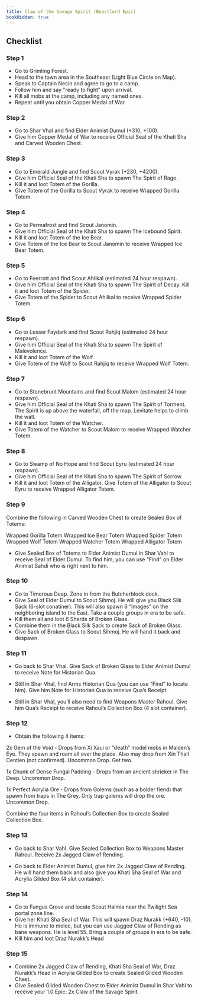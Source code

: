 ```yaml
---
title: Claw of the Savage Spirit (Beastlord Epic)
bookHidden: true
---
```

## Checklist

### Step 1
  - Go to Grimling Forest.
  - Head to the town area in the Southeast (Light Blue Circle on Map).
  - Speak to Captain Necin and agree to go to a camp.
  - Follow him and say "ready to fight" upon arrival.
  - Kill all mobs at the camp, including any named ones.
  - Repeat until you obtain Copper Medal of War.
### Step 2
  - Go to Shar Vhal and find Elder Animist Dumul (+310, +100).
  - Give him Copper Medal of War to receive Official Seal of the Khati Sha and Carved Wooden Chest.
### Step 3
  - Go to Emerald Jungle and find Scout Vyrak (+230, +4200).
  - Give him Official Seal of the Khati Sha to spawn The Spirit of Rage.
  - Kill it and loot Totem of the Gorilla.
  - Give Totem of the Gorilla to Scout Vyrak to receive Wrapped Gorilla Totem.
### Step 4
  - Go to Permafrost and find Scout Janomin.
  - Give him Official Seal of the Khati Sha to spawn The Icebound Spirit.
  - Kill it and loot Totem of the Ice Bear.
  - Give Totem of the Ice Bear to Scout Janomin to receive Wrapped Ice Bear Totem.


### Step 5

- Go to Feerrott and find Scout Ahlikal (estimated 24 hour respawn).
- Give him Official Seal of the Khati Sha to spawn The Spirit of Decay. Kill it and loot Totem of the Spider.
- Give Totem of the Spider to Scout Ahlikal to receive Wrapped Spider Totem.

### Step 6

- Go to Lesser Faydark and find Scout Rahjiq (estimated 24 hour respawn).
- Give him Official Seal of the Khati Sha to spawn The Spirit of Malevolence.
- Kill it and loot Totem of the Wolf.
- Give Totem of the Wolf to Scout Rahjiq to receive Wrapped Wolf Totem.

 

### Step 7

- Go to Stonebrunt Mountains and find Scout Malom (estimated 24 hour respawn).
- Give him Official Seal of the Khati Sha to spawn The Spirit of Torment. The Spirit is up above the waterfall, off the map. Levitate helps to climb the wall.
- Kill it and loot Totem of the Watcher.
- Give Totem of the Watcher to Scout Malom to receive Wrapped Watcher Totem.

 

### Step 8

- Go to Swamp of No Hope and find Scout Eyru (estimated 24 hour respawn).
- Give him Official Seal of the Khati Sha to spawn The Spirit of Sorrow.
- Kill it and loot Totem of the Alligator. Give Totem of the Alligator to Scout Eyru to receive Wrapped Alligator Totem.

### Step 9

Combine the following in  Carved Wooden Chest to create Sealed Box of Totems:

Wrapped Gorilla Totem
Wrapped Ice Bear Totem
Wrapped Spider Totem
Wrapped Wolf Totem
Wrapped Watcher Totem
Wrapped Alligator Totem

- Give Sealed Box of Totems to Elder Animist Dumul in Shar Vahl to receive Seal of Elder Dumul. To find him, you can use “Find” on Elder Animist Sahdi who is right next to him. 

### Step 10

- Go to Timorous Deep. Zone in from the Butcherblock dock.
- Give Seal of Elder Dumul to Scout Sihmoj. He will give you  Black Silk Sack (6-slot conatiner). This will also spawn 6 “Images” on the neighboring island to the East. Take a couple groups in era to be safe.
- Kill them all and loot 6  Shards of Broken Glass.
- Combine them in the  Black Silk Sack to create  Sack of Broken Glass.
- Give  Sack of Broken Glass to Scout Sihmoj. He will hand it back and despawn.

### Step 11

- Go back to Shar Vhal. Give  Sack of Broken Glass to Elder Animist Dumul to receive  Note for Historian Qua.

- Still in Shar Vhal, find Arms Historian Qua (you can use “Find” to locate him). Give him  Note for Historian Qua to receive Qua’s Receipt.

- Still in Shar Vhal, you’ll also need to find Weapons Master Rahoul. Give him Qua’s Receipt to receive Rahoul’s Collection Box (4 slot container).

### Step 12

- Obtain the following 4  items:

2x Gem of the Void - Drops from Xi Xaui or “death” model mobs in Maiden’s Eye. They spawn and roam all over the place. Also may drop from Xin Thall Centien (not confirmed). Uncommon Drop. Get two.

1x Chunk of Dense Fungal Padding - Drops from an ancient shrieker in The Deep. Uncommon Drop.

1x Perfect Acrylia Ore - Drops from Golems (such as a bolder fiend) that spawn from traps in The Grey. Only trap golems will drop the ore. Uncommon Drop.

Combine the four items in Rahoul’s Collection Box to create Sealed Collection Box.

### Step 13

- Go back to Shar Vahl. Give Sealed Collection Box to Weapons Master Rahoul. Receive 2x Jagged Claw of Rending.

- Go back to Elder Animist Dumul, give him 2x Jagged Claw of Rending. He will hand them back and also give you Khati Sha Seal of War and Acrylia Gilded Box (4 slot container).

### Step 14

- Go to Fungus Grove and locate Scout Halmia near the Twilight Sea portal zone line.
- Give her Khati Sha Seal of War. This will spawn Draz Nurakk (+640, -10). He is immune to melee, but you can use Jagged Claw of Rending as bane weapons. He is level 55. Bring a couple of groups in era to be safe.
- Kill him and loot Draz Nurakk’s Head


### Step 15
- Combine 2x Jagged Claw of Rending, Khati Sha Seal of War, Draz Nurakk’s Head in Acrylia Gilded Box to create Sealed Gilded Wooden Chest.
- Give Sealed Gilded Wooden Chest to Elder Animist Dumul in Shar Vahl to receive your 1.0 Epic:  2x Claw of the Savage Spirit.
